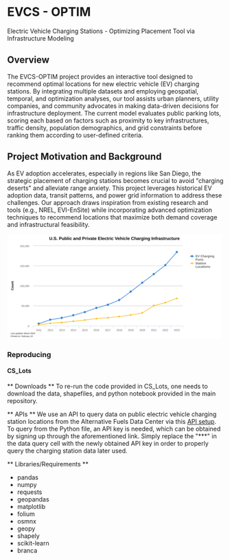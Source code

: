 # EVCS - OPTIM
Electric Vehicle Charging Stations - Optimizing Placement Tool via Infrastructure Modeling

## Overview
The EVCS-OPTIM project provides an interactive tool designed to recommend optimal locations for new electric vehicle (EV) charging stations. By integrating multiple datasets and employing geospatial, temporal, and optimization analyses, our tool assists urban planners, utility companies, and community advocates in making data-driven decisions for infrastructure deployment. The current model evaluates public parking lots, scoring each based on factors such as proximity to key infrastructures, traffic density, population demographics, and grid constraints before ranking them according to user-defined criteria.

## Project Motivation and Background
As EV adoption accelerates, especially in regions like San Diego, the strategic placement of charging stations becomes crucial to avoid "charging deserts" and alleviate range anxiety. This project leverages historical EV adoption data, transit patterns, and power grid information to address these challenges. Our approach draws inspiration from existing research and tools (e.g., NREL, EVI-EnSite) while incorporating advanced optimization techniques to recommend locations that maximize both demand coverage and infrastructural feasibility.

<img src="https://raw.githubusercontent.com/ericstratford/charger-optimization/main/picture/us-public-and-private-el.svg" width="500">

### Reproducing
#### CS_Lots

** Downloads **
To re-run the code provided in CS_Lots, one needs to download the data, shapefiles, and python notebook provided in the main repository.

** APIs **
We use an API to query data on public electric vehicle charging station locations from the Alternative Fuels Data Center via this [API setup](https://developer.nrel.gov/docs/transportation/alt-fuel-stations-v1/). To query from the Python file, an API key is needed, which can be obtained by signing up through the aforementioned link. Simply replace the "***" in the data query cell with the newly obtained API key in order to properly query the charging station data later used.

** Libraries/Requirements **
- pandas
- numpy
- requests
- geopandas
- matplotlib
- folium
- osmnx
- geopy
- shapely
- scikit-learn
- branca
